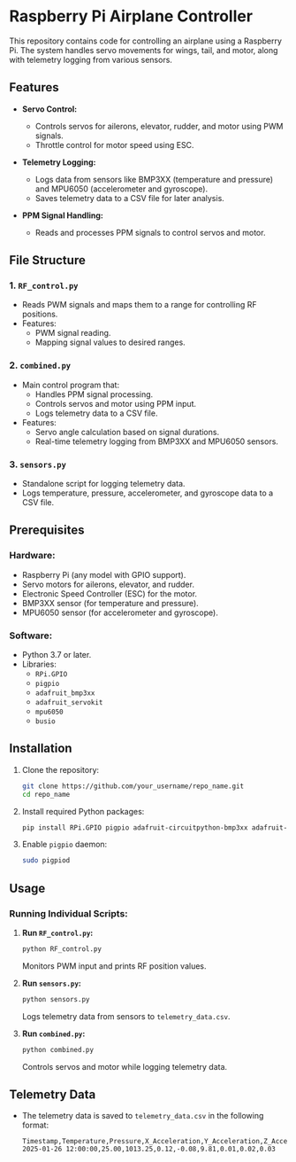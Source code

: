 # Raspberry Pi Airplane Controller

This repository contains code for controlling an airplane using a Raspberry Pi. The system handles servo movements for wings, tail, and motor, along with telemetry logging from various sensors.

## Features

- **Servo Control:**
  - Controls servos for ailerons, elevator, rudder, and motor using PWM signals.
  - Throttle control for motor speed using ESC.

- **Telemetry Logging:**
  - Logs data from sensors like BMP3XX (temperature and pressure) and MPU6050 (accelerometer and gyroscope).
  - Saves telemetry data to a CSV file for later analysis.

- **PPM Signal Handling:**
  - Reads and processes PPM signals to control servos and motor.

## File Structure

### 1. `RF_control.py`
- Reads PWM signals and maps them to a range for controlling RF positions.
- Features:
  - PWM signal reading.
  - Mapping signal values to desired ranges.

### 2. `combined.py`
- Main control program that:
  - Handles PPM signal processing.
  - Controls servos and motor using PPM input.
  - Logs telemetry data to a CSV file.
- Features:
  - Servo angle calculation based on signal durations.
  - Real-time telemetry logging from BMP3XX and MPU6050 sensors.

### 3. `sensors.py`
- Standalone script for logging telemetry data.
- Logs temperature, pressure, accelerometer, and gyroscope data to a CSV file.

## Prerequisites

### Hardware:
- Raspberry Pi (any model with GPIO support).
- Servo motors for ailerons, elevator, and rudder.
- Electronic Speed Controller (ESC) for the motor.
- BMP3XX sensor (for temperature and pressure).
- MPU6050 sensor (for accelerometer and gyroscope).

### Software:
- Python 3.7 or later.
- Libraries:
  - `RPi.GPIO`
  - `pigpio`
  - `adafruit_bmp3xx`
  - `adafruit_servokit`
  - `mpu6050`
  - `busio`

## Installation

1. Clone the repository:
   ```bash
   git clone https://github.com/your_username/repo_name.git
   cd repo_name
   ```

2. Install required Python packages:
   ```bash
   pip install RPi.GPIO pigpio adafruit-circuitpython-bmp3xx adafruit-circuitpython-servokit mpu6050-python
   ```

3. Enable `pigpio` daemon:
   ```bash
   sudo pigpiod
   ```

## Usage

### Running Individual Scripts:

1. **Run `RF_control.py`:**
   ```bash
   python RF_control.py
   ```
   Monitors PWM input and prints RF position values.

2. **Run `sensors.py`:**
   ```bash
   python sensors.py
   ```
   Logs telemetry data from sensors to `telemetry_data.csv`.

3. **Run `combined.py`:**
   ```bash
   python combined.py
   ```
   Controls servos and motor while logging telemetry data.

## Telemetry Data
- The telemetry data is saved to `telemetry_data.csv` in the following format:
  ```csv
  Timestamp,Temperature,Pressure,X_Acceleration,Y_Acceleration,Z_Acceleration,X_Gyro,Y_Gyro,Z_Gyro
  2025-01-26 12:00:00,25.00,1013.25,0.12,-0.08,9.81,0.01,0.02,0.03
  ```
